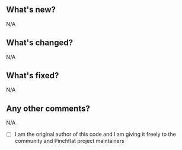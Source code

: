 ## What's new?

N/A

## What's changed?

N/A

## What's fixed?

N/A

## Any other comments?

N/A

- [ ] I am the original author of this code and I am giving it freely to the community and Pinchflat project maintainers
